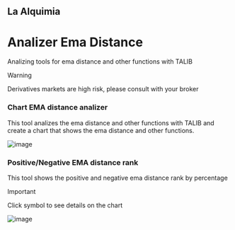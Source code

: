 ## La Alquimia 
# Analizer Ema Distance 
<!-- Herraieta para analizar la ema distancia y otras funciones con TALIB  -->
Analizing tools for ema distance and other functions with TALIB
> [!WARNING]  
> Derivatives markets are high risk, please consult with your broker 

### Chart EMA distance analizer 
This tool analizes the ema distance and other functions with TALIB
and create a chart that shows the ema distance and other functions.

![image](https://github.com/LaAlquimia/laalquimia.github.io/assets/38500708/3599d611-5d3d-461e-9644-48ea0cd62470)
### Positive/Negative EMA distance rank 
This tool shows the positive and negative ema distance rank by percentage

>[!IMPORTANT]
Click symbol to see details on the chart

![image](https://github.com/LaAlquimia/laalquimia.github.io/assets/38500708/a2ad7c06-c3ef-4a75-8549-e1abfbaf8bec)
